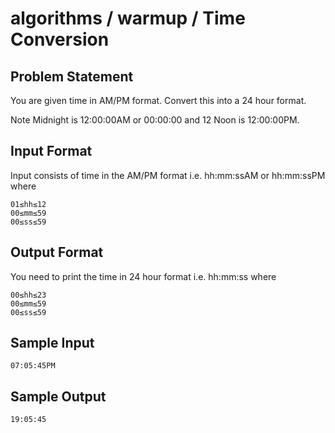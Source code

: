 # algorithms / warmup / Time Conversion
## Problem Statement
You are given time in AM/PM format. Convert this into a 24 hour format.

Note Midnight is 12:00:00AM or 00:00:00 and 12 Noon is 12:00:00PM.

## Input Format
Input consists of time in the AM/PM format i.e. hh:mm:ssAM or hh:mm:ssPM 
where 
```
01≤hh≤12 
00≤mm≤59 
00≤ss≤59
```

## Output Format
You need to print the time in 24 hour format i.e. hh:mm:ss 
where 
```
00≤hh≤23 
00≤mm≤59 
00≤ss≤59
```

## Sample Input
```
07:05:45PM
```

## Sample Output
```
19:05:45
```